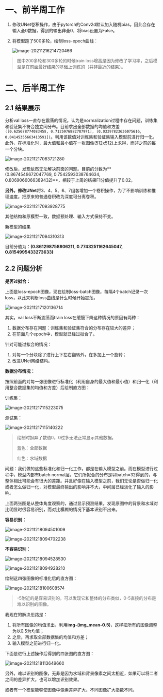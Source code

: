 # 一、前半周工作

1. 修改UNet卷积操作，由于pytorch的Conv2d默认加入随机bias，因此会存在输入全0数据，得到的输出非全0，将bias设置为False。

2. 将模型跑了500多轮，绘制loss-epoch曲线：

   ![image-20211216214720466](周报.assets/image-20211216214720466.png)

> 图中200多轮和300多轮的时候train loss增高是因为修改了学习率，之后模型是在前面最好结果的基础上训练的（并非最近的结果）。

# 二、后半周工作

## 2.1 结果展示

分析val loss一直存在震荡的情况，认为是normalization过程中存在问题，训练集和验证集不符合独立同分布。目前求出全部数据的均值和方差 `([0.625678774083458, 0.7125976882787971], [0.03397823636075616, 0.04145355663413591])`。利用该数值对训练集和验证集输入模型前进行归一化。此外，在标准化时，最大值和最小值在一张图像(512x512)上求得，而非之前的每一个分块。

![image-20211217083721280](周报.assets/image-20211217083721280.png)

修改后，发现依然无法解决前面的问题。目前的分数为**(0.8674549672047769, 0.7542593038764634, 0.8069066066389432)**，相较于上周的结果F1分值提升了0.02。

**另外，修改UNet**将3、4、5、6、7组各增加一个卷积操作，为了不影响训练和推理速度，把原来的普通卷积改为深度可分离卷积。

![image-20211217093928775](周报.assets/image-20211217093928775.png)



其他结构和原模型一致，数据预处理、输入方式保持不变。

新模型的结果

![image-20211217094310313](周报.assets/image-20211217094310313.png)

目前分值为：**(0.861298758906211, 0.7743251162645047, 0.8154995433273633)**

## 2.2 问题分析

**是否过拟合：**

上面是loss-epoch图像，现在绘制loss-batch图像，每隔4个batch记录一次loss，以此来判断loss曲线是什么时候开始震荡。

![image-20211217120136714](周报.assets/image-20211217120136714.png)

其实，val loss不断震荡而train loss在缓慢下降这种情况的原因有两种：

1. 数据分布存在问题：训练集和验证集符合的分布存在较大的差异；
2. 在前面几个epoch中，模型就已经过拟合了。

针对可能过拟合的情况：

1. 对每一个分块除了进行上下左右翻转外，在多加上一个旋转；
2. 改进UNet网络结构。

**数据分布情况：**

按照前面的对每一张图像进行标准化（利用自身的最大值和最小值）和归一化（利用整合数据集的均值和方差）后绘制直方图：

训练集：

![image-20211217115223075](周报.assets/image-20211217115223075.png)

测试集：

![image-20211217115140222](周报.assets/image-20211217115140222.png)

> 绘制时摒弃了数值0，0过多无法正常显示其他数据。
>
> 蓝色：全部数据
>
> 红色：水域数据

问题：我们做的这些标准化和归一化工作，都是在输入模型之前。而在模型进行过程中，模型内部有batch normal层，它们所拟合的分布是以batch=32得到的，与整体相比可能会有很大的差距。并且好像在输入模型之前，我们无论是否做归一化或者怎么做归一化，对模型最终输出的影响并不大，中间层已经淡化了输入的影响。

上面两张图是从整体角度观察的，通过显示预测结果，发现原图中的背景和水域对比明显时很容易识别，而对比模糊的情况下基本识别不出来。

**容易识别：**

![image-20211218094501009](周报.assets/image-20211218094501009.png)

![image-20211218094702238](周报.assets/image-20211218094702238.png)

**不容易识别：**

![image-20211218094528530](周报.assets/image-20211218094528530.png)

![image-20211218094928210](周报.assets/image-20211218094928210.png)

绘制这四张图像的标准化后的直方图：

![image-20211218100608574](周报.assets/image-20211218100608574.png)

> -5附近的是容易识别的，可以发现它和整体的分布类似，0-5直接的分布是难以识别的图像。

我现在的解决思路是：

1. 将所有图像的均值求出，利用**img-(img_mean-0.5)**，这样把所有的图像调整为以0.5为均值；
2. 之后，再求取全部数据集的均值和方差；
3. 输入模型之前进行归一化。

下面是进行上述操作后得到的四张图的直方图：

![image-20211218113649660](周报.assets/image-20211218113649660.png)

另外，难以识别的图像，无非是因为水域和背景像素之间太相近，如果可以将二者之间的差异扩大，也可以增加识别效果。

或者有一个模型能够使图像中像素差异扩大，不同图像扩大指数不同。
